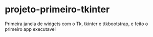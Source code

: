 # projeto-primeiro-tkinter
 Primeira janela de widgets com o Tk, tkinter e ttkbootstrap, e feito o primeiro app executavel
